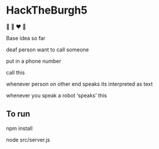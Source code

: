# HackTheBurgh5
:peach: :eggplant: :heart: :monkey:

Base idea so far

deaf person want to call someone

put in a phone number

call this

whenever person on other end speaks its interpreted as text

whenever you speak a robot ‘speaks’ this

## To run

npm install

node src/server.js
